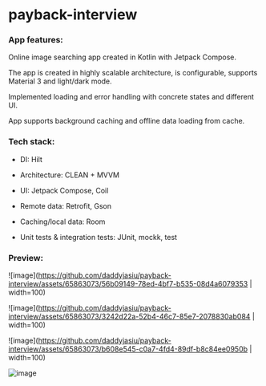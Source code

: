 # payback-interview
### App features:
Online image searching app created in Kotlin with Jetpack Compose.

The app is created in highly scalable architecture, is configurable, supports Material 3 and light/dark mode. 

Implemented loading and error handling with concrete states and different UI. 

App supports background caching and offline data loading from cache.

### Tech stack:

- DI: Hilt

- Architecture: CLEAN + MVVM

- UI: Jetpack Compose, Coil

- Remote data: Retrofit, Gson

- Caching/local data: Room

- Unit tests & integration tests: JUnit, mockk, test

### Preview:

![image](https://github.com/daddyjasiu/payback-interview/assets/65863073/56b09149-78ed-4bf7-b535-08d4a6079353 | width=100)

![image](https://github.com/daddyjasiu/payback-interview/assets/65863073/3242d22a-52b4-46c7-85e7-2078830ab084 | width=100)

![image](https://github.com/daddyjasiu/payback-interview/assets/65863073/b608e545-c0a7-4fd4-89df-b8c84ee0950b | width=100)

![image](https://github.com/daddyjasiu/payback-interview/assets/65863073/a596daa9-7f54-42fe-9748-11f240fc3173)

